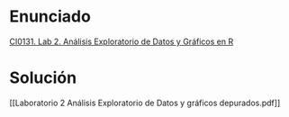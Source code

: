 # Enunciado
[CI0131. Lab 2. Análisis Exploratorio de Datos y Gráficos en R](<file:///C:\Users\brand\OneDrive\Documents\ObsidianVault\Folders\Experiment Desgin\CI0131. Lab 2. Análisis Exploratorio de Datos y Gráficos en R>)

# Solución
[[Laboratorio 2 Análisis Exploratorio de Datos y gráficos depurados.pdf]]